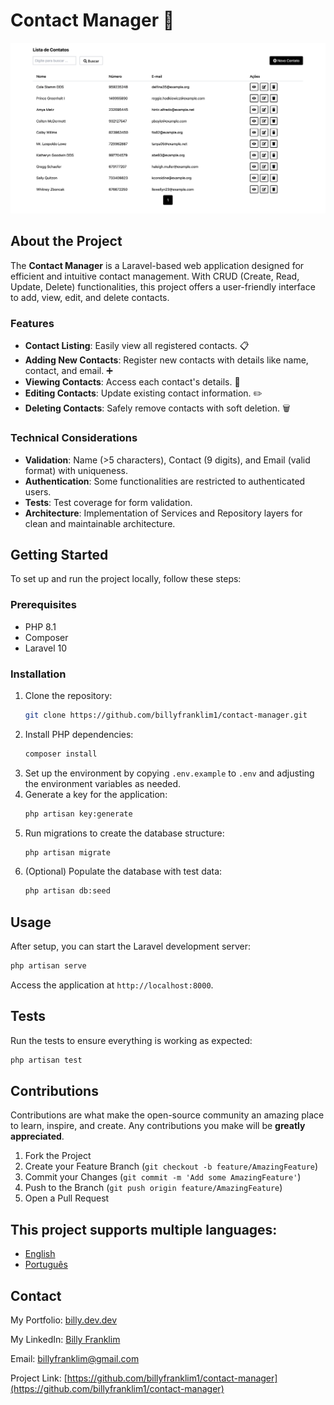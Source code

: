 # Contact Manager 📇

![Contact Manager](public/capture.png)
## About the Project

The **Contact Manager** is a Laravel-based web application designed for efficient and intuitive contact management. With CRUD (Create, Read, Update, Delete) functionalities, this project offers a user-friendly interface to add, view, edit, and delete contacts.

### Features

- **Contact Listing**: Easily view all registered contacts. 📋
- **Adding New Contacts**: Register new contacts with details like name, contact, and email. ➕
- **Viewing Contacts**: Access each contact's details. 👀
- **Editing Contacts**: Update existing contact information. ✏️
- **Deleting Contacts**: Safely remove contacts with soft deletion. 🗑️

### Technical Considerations

- **Validation**: Name (>5 characters), Contact (9 digits), and Email (valid format) with uniqueness.
- **Authentication**: Some functionalities are restricted to authenticated users.
- **Tests**: Test coverage for form validation.
- **Architecture**: Implementation of Services and Repository layers for clean and maintainable architecture.

## Getting Started

To set up and run the project locally, follow these steps:

### Prerequisites

- PHP 8.1
- Composer
- Laravel 10

### Installation

1. Clone the repository:
   ```sh
   git clone https://github.com/billyfranklim1/contact-manager.git
   ```
2. Install PHP dependencies:
   ```sh
   composer install
   ```
3. Set up the environment by copying `.env.example` to `.env` and adjusting the environment variables as needed.
4. Generate a key for the application:
   ```sh
   php artisan key:generate
   ```
5. Run migrations to create the database structure:
   ```sh
   php artisan migrate
   ```
6. (Optional) Populate the database with test data:
   ```sh
   php artisan db:seed
   ```

## Usage

After setup, you can start the Laravel development server:

```sh
php artisan serve
```

Access the application at `http://localhost:8000`.

## Tests

Run the tests to ensure everything is working as expected:

```sh
php artisan test
```

## Contributions

Contributions are what make the open-source community an amazing place to learn, inspire, and create. Any contributions you make will be **greatly appreciated**.

1. Fork the Project
2. Create your Feature Branch (`git checkout -b feature/AmazingFeature`)
3. Commit your Changes (`git commit -m 'Add some AmazingFeature'`)
4. Push to the Branch (`git push origin feature/AmazingFeature`)
5. Open a Pull Request

## This project supports multiple languages:
- [English](README.md)
- [Português](README.pt.md)

## Contact

My Portfolio: [billy.dev.dev](https://billy.dev.dev)

My LinkedIn: [Billy Franklim](https://www.linkedin.com/in/billyfranklim/)

Email: [billyfranklim@gmail.com](mailto:billyfranklim@gmail.com)

Project Link: [https://github.com/billyfranklim1/contact-manager](https://github.com/billyfranklim1/contact-manager)
